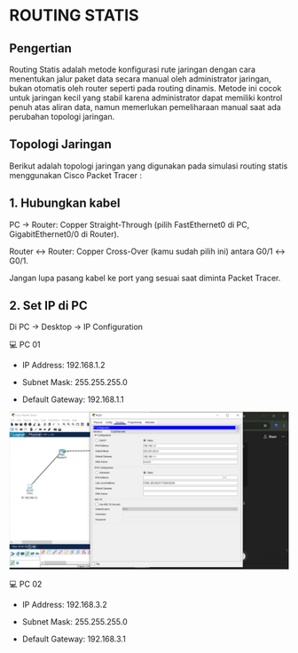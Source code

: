 # ROUTING STATIS
## Pengertian
Routing Statis adalah metode konfigurasi rute jaringan dengan cara menentukan jalur paket data secara manual oleh administrator jaringan, bukan otomatis oleh router seperti pada routing dinamis. Metode ini cocok untuk jaringan kecil yang stabil karena administrator dapat memiliki kontrol penuh atas aliran data, namun memerlukan pemeliharaan manual saat ada perubahan topologi jaringan. 
## Topologi Jaringan
Berikut adalah topologi jaringan yang digunakan pada simulasi routing statis menggunakan Cisco Packet Tracer :
## 1. Hubungkan kabel

PC → Router: Copper Straight-Through (pilih FastEthernet0 di PC, GigabitEthernet0/0 di Router).

Router ↔ Router: Copper Cross-Over (kamu sudah pilih ini) antara G0/1 ↔ G0/1.

Jangan lupa pasang kabel ke port yang sesuai saat diminta Packet Tracer.

## 2. Set IP di PC

Di PC → Desktop → IP Configuration

💻 PC 01

- IP Address: 192.168.1.2

- Subnet Mask: 255.255.255.0

- Default Gateway: 192.168.1.1

![PC 01](images/Screenshot(88).png)


💻 PC 02

- IP Address: 192.168.3.2

- Subnet Mask: 255.255.255.0

- Default Gateway: 192.168.3.1
